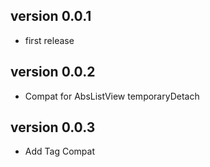 version 0.0.1
-------------
 
 - first release

version 0.0.2
-------------
  
 - Compat for AbsListView temporaryDetach
 
 
version 0.0.3
-------------
  
 - Add Tag Compat